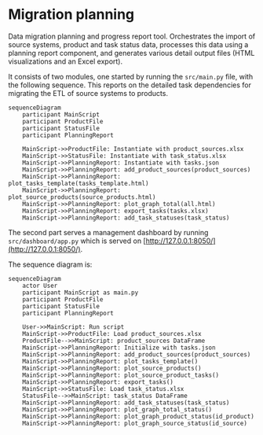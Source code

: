 # Migration planning

Data migration planning and progress report tool. Orchestrates the import of source systems, product and task status data, processes this data using a planning report component, and generates various detail output files (HTML visualizations and an Excel export).

It consists of two modules, one started by running the `src/main.py` file, with the following sequence. This reports on the detailed task dependencies for migrating the ETL of source systems to products.

```mermaid
sequenceDiagram
    participant MainScript
    participant ProductFile
    participant StatusFile
    participant PlanningReport

    MainScript->>ProductFile: Instantiate with product_sources.xlsx
    MainScript->>StatusFile: Instantiate with task_status.xlsx
    MainScript->>PlanningReport: Instantiate with tasks.json
    MainScript->>PlanningReport: add_product_sources(product_sources)
    MainScript->>PlanningReport: plot_tasks_template(tasks_template.html)
    MainScript->>PlanningReport: plot_source_products(source_products.html)
    MainScript->>PlanningReport: plot_graph_total(all.html)
    MainScript->>PlanningReport: export_tasks(tasks.xlsx)
    MainScript->>PlanningReport: add_task_statuses(task_status)
```

The second part serves a management dashboard by running `src/dashboard/app.py` which is served on [http://127.0.0.1:8050/](http://127.0.0.1:8050/).

The sequence diagram is:

```mermaid
sequenceDiagram
    actor User
    participant MainScript as main.py
    participant ProductFile
    participant StatusFile
    participant PlanningReport

    User->>MainScript: Run script
    MainScript->>ProductFile: Load product_sources.xlsx
    ProductFile-->>MainScript: product_sources DataFrame
    MainScript->>PlanningReport: Initialize with tasks.json
    MainScript->>PlanningReport: add_product_sources(product_sources)
    MainScript->>PlanningReport: plot_tasks_template()
    MainScript->>PlanningReport: plot_source_products()
    MainScript->>PlanningReport: plot_source_product_tasks()
    MainScript->>PlanningReport: export_tasks()
    MainScript->>StatusFile: Load task_status.xlsx
    StatusFile-->>MainScript: task_status DataFrame
    MainScript->>PlanningReport: add_task_statuses(task_status)
    MainScript->>PlanningReport: plot_graph_total_status()
    MainScript->>PlanningReport: plot_graph_product_status(id_product)
    MainScript->>PlanningReport: plot_graph_source_status(id_source)
```